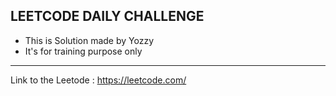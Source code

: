 LEETCODE DAILY CHALLENGE
---------------------------
- This is Solution made by Yozzy
- It's for training purpose only
---------------------------
Link to the Leetode : https://leetcode.com/
